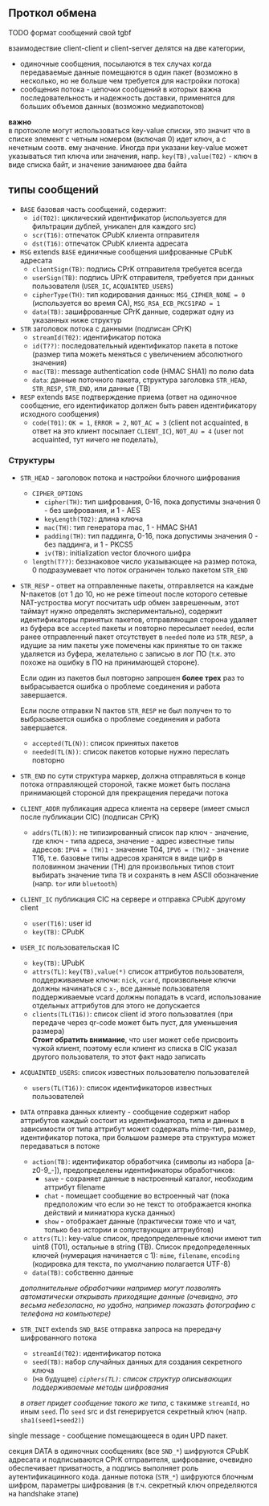 ## Проткол обмена ##

TODO формат сообщений свой tgbf

взаимодествие client-client и client-server делятся на две категории,
 * одиночные сообщения, посылаются в тех случах когда передаваемые данные помещаются в один пакет (возможно в несколько,
     но не больше чем требуется для настройки потока)
 * сообщения потока - цепочки сообщений в которых важна последовательность и надежность доставки, применятся для
     больших объемов данных (возможно медиапотоков)

**важно** <br/>
в протоколе могут использоваться key-value списки, это значит что в списке элемент с четным номером (включая 0) идет
ключ, а с нечетным соотв. ему значение. Иногда при указани key-value может указываться тип ключа или значения,
напр. `key(TB),value(T02)` - ключ в виде списка байт, и значение занимаюее два байта

## типы сообщений ##

* `BASE`        базовая часть сообщений, содержит:
    * `id(T02)`:  циклический идентификатор (используется для фильтрации дублей, уникален для каждого src)
    * `scr(T16)`: отпечаток CPubK клиента отправителя
    * `dst(T16)`: отпечаток CPubK клиента адресата
* `MSG`     extends `BASE`     единичные сообщения шифрованные CPubK адресата
    * `clientSign(TB)`: подпись СPrK отправителя требуется всегда
    * `userSign(TB)`: подпись UPrK отправителя, требуется при данных пользователя (`USER_IC`, `ACQUAINTED_USERS`)
    * `cipherType(TH)`: тип кодирования данных: `MSG_CIPHER_NONE = 0` (используется во время CA), `MSG_RSA_ECB_PKCS1PAD = 1`
    * `data(TB)`: зашифрованные CPrK данные, содержат одну из указанных ниже структур
* `STR`    заголовок потока с данными  (подписан CPrK)
    * `streamId(T02)`: идентификатор потока
    * `id(T??)`: последовательный идентификатор пакета в потоке (размер типа можеть меняться с увеличением абсолютного значения)
    * `mac(TB)`: message authentication code (HMAC SHA1) по полю data
    * `data`: данные поточного пакета, структура заголовка `STR_HEAD`, `STR_RESP`, `STR_END`, или данные (TB)
* `RESP`    extends `BASE`  подтверждение приема (ответ на одиночное сообщение, его идентификатор должен быть равен идентификатору исходного сообщения)
    * `code(T01)`: `OK = 1`, `ERROR = 2`, `NOT_AC = 3` (client not acquainted, в ответ на это клиент посылает `CLIENT_IC`), `NOT_AU = 4`  (user not acquainted, тут ничего не поделать),

### Структуры  ###

* `STR_HEAD` - заголовок потока и настройки блочного шифрования
     * `CIPHER_OPTIONS`
         * `cipher(TH)`: тип шифрования, 0-16, пока допустимы значения 0 - без шифрования, и 1 - AES
         * `keyLength(T02)`:  длина ключа
         * `mac(TH)`:     тип генератора mac, 1 - HMAC SHA1
         * `padding(TH)`: тип паддинга, 0-16, пока допустимы значения 0 - без паддинга, и 1 - PKCS5
         * `iv(TB)`:     initialization vector блочного шифра
     * `length(T??)`: беззнаковое число указывающее на размер потока, 0 подразумевает что поток ограничен только пакетом `STR_END`
* `STR_RESP`  - ответ на отправленные пакеты, отправляется на каждые N-пакетов (от 1 до 10, но не реже timeout после
     которого сетевые NAT-устроства могут посчитать udp обмен заврешенным, этот таймаут нужно определять экспериментально),
     содержит идентификаторы принятых пакетов, отправляющая сторона удаляет из буфера все `accepted` пакеты и повторно пересылает `needed`,
     если ранее отправленный пакет отсутствует в `needed` поле из `STR_RESP`, а идущие за ним пакеты уже помечены как принятые то он
     также удаляется из буфера, желательно с записью в лог ПО (т.к. это похоже на ошибку в ПО на принимающей стороне).

     Если один из пакетов был повторно запрошен **более трех** раз то выбрасывается ошибка о проблеме соединения и работа завершается.

     Если после отправки N пактов `STR_RESP` не был получен то то выбрасывается ошибка о проблеме соединения и работа завершается.

     * `accepted(TL(N))`: список принятых пакетов
     * `needed(TL(N))`: список пакетов которые нужно переслать повторно
* `STR_END` по сути структура маркер, должна отправляться в конце потока отправляющей стороной, также может быть послана
    принимающей стороной для прекращения передачи потока
* `CLIENT_ADDR`   публикация адреса клиента на сервере (имеет смысл после публикации CIC) (подписан СPrK)
    * `addrs(TL(N))`: не типизированный список пар ключ - значение, где ключ - типа адреса, значение - адрес
                      известные типы адресов: `IPV4 = (TH)1` - значение T04, `IPV6 = (TH)2` - значение T16, т.е. базовые типы адресов хранятся в
                      виде цифр в половинном значении (TH) для произвольных типов стоит выбирать значение типа `TB` и сохранять в нем
                      ASCII обозначение (напр. `tor` или `bluetooth`) 
* `CLIENT_IC`  публикация CIC на сервере и отправка CPubK другому client
    * `user(T16)`: user id
    * `key(TB)`: CPubK
* `USER_IC`  пользовательская IC
    * `key(TB)`: UPubK
    * `attrs(TL)`: `key(TB),value(*)` список аттрибутов пользователя, поддерживаемые ключи: `nick`, `vcard`, произвольные ключи должны
    начинаться с `x-`, все данные пользователя поддерживаемые vcard должны попадать в vcard, использование отдельных аттрибутов для этого не допускается
    * `clients(TL(T16))`: список client id этого пользоватлея (при передаче через qr-code может быть пуст, для уменьшения размера) <br/>
      **Стоит обратить внимание**, что user может себе присвоить чужой клиент, поэтому если клиент из списка в CIC указал другого
         пользователя, то этот факт надо записать
* `ACQUAINTED_USERS`: список известных пользователю пользователей
    * `users(TL(T16))`: список идентификаторов известных пользователей
* `DATA`  отправка данных клиенту  - сообщение содержит набор аттрибутов каждый состоит из идентификатора, типа и данных
    в зависимости от типа аттрибут может содержать mime-тип, размер, идентификатор потока, при большом размере
    эта структура может передаваться в потоке
    * `action(TB)`: идентификатор обработчика (символы из набора \[a-z0-9_-\]), предопределены идентификаторы обработчиков:
        * `save`  - сохраняет данные в настроенный каталог, необходим аттрибут filename
        * `chat` - помещает сообщение во встроенный чат (пока предположим что если эо не текст то отображается кнопка действий и миниатюра куска данных)
        * `show` - отображает данные (практически тоже что и чат, только без истории и сопуствующих аттриубтов)
    * `attrs(TL)`: key-value список, предопределенные ключи имеют тип uint8 (T01), остальные в string (TB). Список
    предопределенных ключей (нумерация начинается с 1): `mime`, `filename`, `encoding` (кодировка для текста, по умолчанию полагается UTF-8)
    * `data(TB)`: собственно данные

    *дополнительные обработчики например могут позволять автоматически открывать приходящие данные (очевидно, это весьма небезопасно,
    но удобно, например показать фотографию с телефона на компьютере)*
* `STR_INIT` extends `SND_BASE` отправка запроса на прередачу шифрованного потока
    * `streamId(T02)`: идентификатор потока
    * `seed(TB)`: набор случайных данных для создания секретного ключа
    * (на будущее) *`ciphers(TL)`: список структур описывающих поддерживаемые методы шифрования*

    *в ответ придет сообщение такого же типа*, с такимже `streamId`, но иным `seed`. По `seed` src и dst генерируется секретный ключ (напр. `sha1(seed1+seed2)`)

single message - сообщение помещающееся в один UPD пакет.

секция DATA в одиночных сообщениях (все `SND_*`) шифруются CPubK адресата и подписываются CPrK отправителя,
 шифрование, очевидно обеспечивает приватность, а подпись выполняет роль аутентификацинного кода.
данные потока (`STR_*`) шифруются блочным шифром, параметры шифрования (в т.ч. секретный ключ определяются на handshake этапе)
